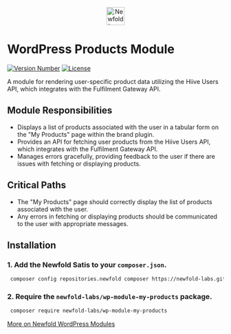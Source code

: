 <div style="text-align: center;">
  <a href="https://newfold.com/" target="_blank">
      <img src="https://newfold.com/content/experience-fragments/newfold/site-header/master/_jcr_content/root/header/logo.coreimg.svg/1621395071423/newfold-digital.svg" alt="Newfold Logo" title="Newfold Digital" height="42" />
  </a>
</div>

# WordPress Products Module

[![Version Number](https://img.shields.io/github/v/release/newfold-labs/wp-module-my-products?color=21a0ed&labelColor=333333)](https://github.com/newfold/wp-module-my-products/releases)
[![License](https://img.shields.io/github/license/newfold-labs/wp-module-my-products?labelColor=333333&color=666666)](https://raw.githubusercontent.com/newfold-labs/wp-module-my-products/master/LICENSE)

A module for rendering user-specific product data utilizing the Hiive Users API, which integrates with the Fulfilment Gateway API.

## Module Responsibilities

- Displays a list of products associated with the user in a tabular form on the "My Products" page within the brand plugin.
- Provides an API for fetching user products from the Hiive Users API, which integrates with the Fulfilment Gateway API.
- Manages errors gracefully, providing feedback to the user if there are issues with fetching or displaying products.

## Critical Paths

- The "My Products" page should correctly display the list of products associated with the user.
- Any errors in fetching or displaying products should be communicated to the user with appropriate messages.

## Installation

### 1. Add the Newfold Satis to your `composer.json`.

```bash
 composer config repositories.newfold composer https://newfold-labs.github.io/satis
```

### 2. Require the `newfold-labs/wp-module-my-products` package.

```bash
 composer require newfold-labs/wp-module-my-products
```

[More on Newfold WordPress Modules](https://github.com/newfold-labs/wp-module-loader)
